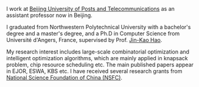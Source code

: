 I work at [Beijing University of Posts and Telecommunications](https://www.bupt.edu.cn/) as an assistant professor now in Beijing. 

I graduated from Northwestern Polytechnical University with a bachelor's degree and a master's degree, and a Ph.D in Computer Science from Université d'Angers, France, supervised by Prof. [Jin-Kao Hao](https://leria-info.univ-angers.fr/~jinkao.hao/). 

My research interest includes large-scale combinatorial optimization and intelligent optimization algorithms, which are mainly applied in knapsack problem, chip resource scheduling etc. The main published papers appear in EJOR, ESWA, KBS etc.  I have received several research grants from [National Science Foundation of China (NSFC)](https://www.nsfc.gov.cn/).
